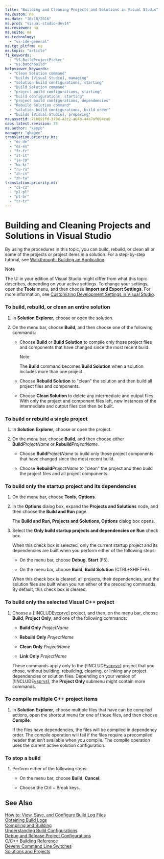 ```yaml
---
title: "Building and Cleaning Projects and Solutions in Visual Studio"
ms.custom: na
ms.date: "10/18/2016"
ms.prod: "visual-studio-dev14"
ms.reviewer: na
ms.suite: na
ms.technology: 
  - "vs-ide-general"
ms.tgt_pltfrm: na
ms.topic: "article"
f1_keywords: 
  - "VS.BuildProjectPicker"
  - "vs.batchbuild"
helpviewer_keywords: 
  - "Clean Solution command"
  - "builds [Visual Studio], managing"
  - "solution build configurations, starting"
  - "Build Solution command"
  - "project build configurations, starting"
  - "build configurations, starting"
  - "project build configurations, dependencies"
  - "Rebuild Solution command"
  - "solution build configurations, build order"
  - "builds [Visual Studio], preparing"
ms.assetid: 710891fd-379e-42c2-a84b-44a7af694ca0
caps.latest.revision: 35
ms.author: "kempb"
manager: "ghogen"
translation.priority.ht: 
  - "de-de"
  - "es-es"
  - "fr-fr"
  - "it-it"
  - "ja-jp"
  - "ko-kr"
  - "ru-ru"
  - "zh-cn"
  - "zh-tw"
translation.priority.mt: 
  - "cs-cz"
  - "pl-pl"
  - "pt-br"
  - "tr-tr"
---
```

# Building and Cleaning Projects and Solutions in Visual Studio
By using the procedures in this topic, you can build, rebuild, or clean all or some of the projects or project items in a solution. For a step-by-step tutorial, see [Walkthrough: Building an Application](../ide/walkthrough--building-an-application.md).  
  
> [!NOTE]
>  The UI in your edition of Visual Studio might differ from what this topic describes, depending on your active settings. To change your settings, open the **Tools** menu, and then choose **Import and Export Settings**. For more information, see [Customizing Development Settings in Visual Studio](http://msdn.microsoft.com/en-us/22c4debb-4e31-47a8-8f19-16f328d7dcd3).  
  
### To build, rebuild, or clean an entire solution  
  
1.  In **Solution Explorer**, choose or open the solution.  
  
2.  On the menu bar, choose **Build**, and then choose one of the following commands:  
  
    -   Choose **Build** or **Build Solution** to compile only those project files and components that have changed since the most recent build.  
  
        > [!NOTE]
        >  The **Build** command becomes **Build Solution** when a solution includes more than one project.  
  
    -   Choose **Rebuild Solution** to "clean" the solution and then build all project files and components.  
  
    -   Choose **Clean Solution** to delete any intermediate and output files. With only the project and component files left, new instances of the intermediate and output files can then be built.  
  
### To build or rebuild a single project  
  
1.  In **Solution Explorer**, choose or open the project.  
  
2.  On the menu bar, choose **Build**, and then choose either **Build***ProjectName* or **Rebuild***ProjectName*.  
  
    -   Choose **Build***ProjectName* to build only those project components that have changed since the most recent build.  
  
    -   Choose **Rebuild***ProjectName* to "clean" the project and then build the project files and all project components.  
  
### To build only the startup project and its dependencies  
  
1.  On the menu bar, choose **Tools**, **Options**.  
  
2.  In the **Options** dialog box, expand the **Projects and Solutions** node, and then choose the **Build and Run** page.  
  
     The **Build and Run, Projects and Solutions, Options** dialog box opens.  
  
3.  Select the  **Only build startup projects and dependencies on Run** check box.  
  
     When this check box is selected, only the current startup project and its dependencies are built when you perform either of the following steps:  
  
    -   On the menu bar, choose **Debug**, **Start** (F5).  
  
    -   On the menu bar, choose **Build**, **Build Solution** (CTRL+SHIFT+B).  
  
     When this check box is cleared, all projects, their dependencies, and the solution files are built when you run either of the preceding commands. By default, this check box is cleared.  
  
### To build only the selected Visual C++ project  
  
1.  Choose a [!INCLUDE[vcprvc](../codequality/includes/vcprvc_md.md)] project, and then, on the menu bar, choose **Build**, **Project Only**, and one of the following commands:  
  
    -   **Build Only** *ProjectName*  
  
    -   **Rebuild Only** *ProjectName*  
  
    -   **Clean Only** *ProjectName*  
  
    -   **Link Only** *ProjectName*  
  
     These commands apply only to the [!INCLUDE[vcprvc](../codequality/includes/vcprvc_md.md)] project that you chose, without building, rebuilding, cleaning, or linking any project dependencies or solution files. Depending on your version of [!INCLUDE[vsprvs](../codequality/includes/vsprvs_md.md)], the **Project Only** submenu might contain more commands.  
  
### To compile multiple C++ project items  
  
1.  In **Solution Explorer**, choose multiple files that have can be compiled actions, open the shortcut menu for one of those files, and then choose **Compile**.  
  
     If the files have dependencies, the files will be compiled in dependency order. The compile operation will fail if the files require a precompiled header that isn’t available when you compile. The compile operation uses the current active solution configuration.  
  
### To stop a build  
  
1.  Perform either of the following steps:  
  
    -   On the menu bar, choose **Build**, **Cancel**.  
  
    -   Choose the Ctrl + Break keys.  
  
## See Also  
 [How to: View, Save, and Configure Build Log Files](../ide/how-to--view--save--and-configure-build-log-files.md)   
 [Obtaining Build Logs](../reference/obtaining-build-logs-with-msbuild.md)   
 [Compiling and Building](../ide/compiling-and-building-in-visual-studio.md)   
 [Understanding Build Configurations](../ide/understanding-build-configurations.md)   
 [Debug and Release Project Configurations](http://msdn.microsoft.com/en-us/0440b300-0614-4511-901a-105b771b236e)   
 [C/C++ Building Reference](../Topic/C-C++%20Building%20Reference.md)   
 [Devenv Command Line Switches](../reference/devenv-command-line-switches.md)   
 [Solutions and Projects](../ide/solutions-and-projects-in-visual-studio.md)